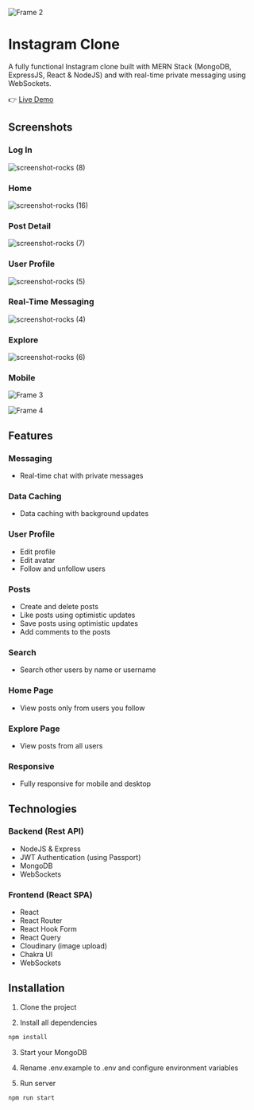 ![Frame 2](https://user-images.githubusercontent.com/9263545/176514998-2cf0bf4a-6866-4aa0-be08-e7e6165f7b6f.jpg)


# Instagram Clone
A fully functional Instagram clone built with MERN Stack (MongoDB, ExpressJS, React & NodeJS) and with real-time private messaging using WebSockets.

👉 [Live Demo](https://instagram-clone-acampos.herokuapp.com/)


## Screenshots

### Log In
![screenshot-rocks (8)](https://user-images.githubusercontent.com/9263545/176520162-774f3162-a581-4149-85fe-72b1195029a3.png)


### Home
![screenshot-rocks (16)](https://user-images.githubusercontent.com/9263545/181084887-236f5b99-1301-48af-803e-e3ab3d77ccfa.png)

### Post Detail
![screenshot-rocks (7)](https://user-images.githubusercontent.com/9263545/176520195-91f51866-a9cc-4e8b-b69d-55cac79500a9.png)

### User Profile
![screenshot-rocks (5)](https://user-images.githubusercontent.com/9263545/176520228-ffbb9b47-8336-4482-9b35-4ae0e3ef2b9a.png)

### Real-Time Messaging
![screenshot-rocks (4)](https://user-images.githubusercontent.com/9263545/176520253-23ffccc1-3c14-4cd2-bc2a-e555a54d0f93.png)

### Explore
![screenshot-rocks (6)](https://user-images.githubusercontent.com/9263545/176520214-edaf840e-fd57-42fb-b001-4d4bd722272d.png)

### Mobile
![Frame 3](https://user-images.githubusercontent.com/9263545/176525045-486a0126-6e67-44e7-8337-f93c2ee5bd56.png)


![Frame 4](https://user-images.githubusercontent.com/9263545/176524987-b4858e94-b392-4644-9aed-7263f5ca205e.png)


## Features

### Messaging
- Real-time chat with private messages

### Data Caching
- Data caching with background updates

### User Profile
- Edit profile 
- Edit avatar
- Follow and unfollow users

### Posts
- Create and delete posts
- Like posts using optimistic updates
- Save posts using optimistic updates
- Add comments to the posts

### Search
- Search other users by name or username

### Home Page
- View posts only from users you follow

### Explore Page
- View posts from all users

### Responsive
- Fully responsive for mobile and desktop



## Technologies
### Backend (Rest API)
- NodeJS & Express
- JWT Authentication (using Passport)
- MongoDB
- WebSockets

### Frontend (React SPA)
- React
- React Router
- React Hook Form
- React Query
- Cloudinary (image upload)
- Chakra UI
- WebSockets



## Installation

1. Clone the project

2. Install all dependencies

```bash 
npm install
```

3. Start your MongoDB

4. Rename .env.example to .env and configure environment variables

5. Run server
```bash
npm run start
```
